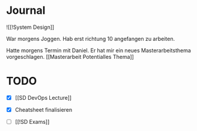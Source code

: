 # Journal
![[!System Design]]

War morgens Joggen. Hab erst richtung 10 angefangen zu arbeiten. 

Hatte morgens Termin mit Daniel. Er hat mir ein neues Masterarbeitsthema vorgeschlagen. [[Masterarbeit Potentialles Thema]]

# TODO
- [x] [[SD DevOps Lecture]] 
- [x] Cheatsheet finalisieren
- [ ] [[!SD Exams]]

